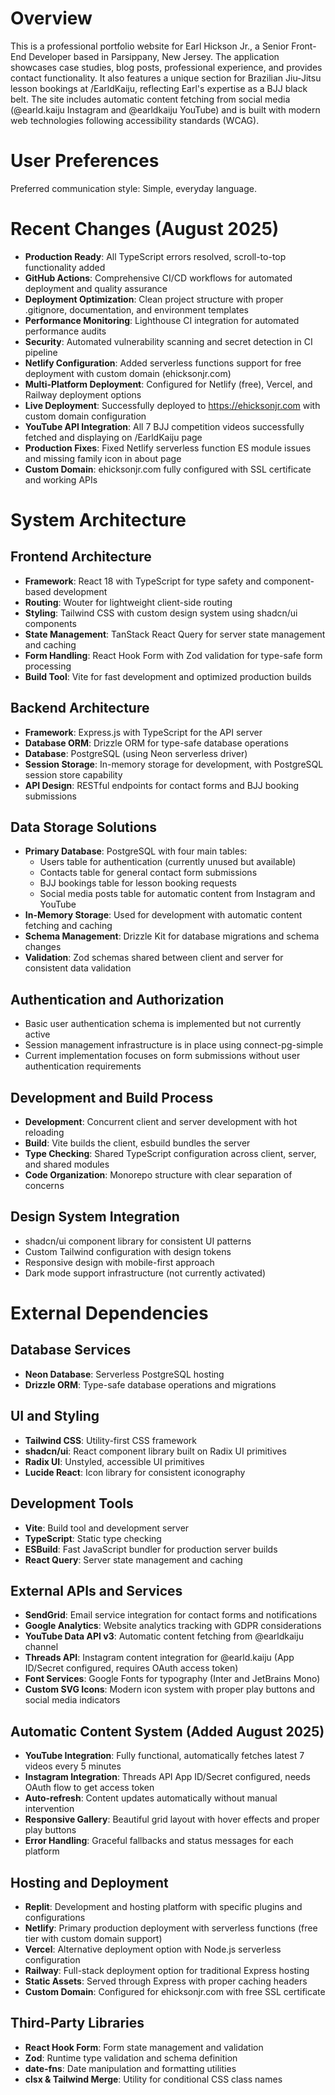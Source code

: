 # Overview

This is a professional portfolio website for Earl Hickson Jr., a Senior Front-End Developer based in Parsippany, New Jersey. The application showcases case studies, blog posts, professional experience, and provides contact functionality. It also features a unique section for Brazilian Jiu-Jitsu lesson bookings at /EarldKaiju, reflecting Earl's expertise as a BJJ black belt. The site includes automatic content fetching from social media (@earld.kaiju Instagram and @earldkaiju YouTube) and is built with modern web technologies following accessibility standards (WCAG).

# User Preferences

Preferred communication style: Simple, everyday language.

# Recent Changes (August 2025)
- **Production Ready**: All TypeScript errors resolved, scroll-to-top functionality added
- **GitHub Actions**: Comprehensive CI/CD workflows for automated deployment and quality assurance
- **Deployment Optimization**: Clean project structure with proper .gitignore, documentation, and environment templates
- **Performance Monitoring**: Lighthouse CI integration for automated performance audits
- **Security**: Automated vulnerability scanning and secret detection in CI pipeline
- **Netlify Configuration**: Added serverless functions support for free deployment with custom domain (ehicksonjr.com)
- **Multi-Platform Deployment**: Configured for Netlify (free), Vercel, and Railway deployment options
- **Live Deployment**: Successfully deployed to https://ehicksonjr.com with custom domain configuration
- **YouTube API Integration**: All 7 BJJ competition videos successfully fetched and displaying on /EarldKaiju page
- **Production Fixes**: Fixed Netlify serverless function ES module issues and missing family icon in about page
- **Custom Domain**: ehicksonjr.com fully configured with SSL certificate and working APIs

# System Architecture

## Frontend Architecture
- **Framework**: React 18 with TypeScript for type safety and component-based development
- **Routing**: Wouter for lightweight client-side routing
- **Styling**: Tailwind CSS with custom design system using shadcn/ui components
- **State Management**: TanStack React Query for server state management and caching
- **Form Handling**: React Hook Form with Zod validation for type-safe form processing
- **Build Tool**: Vite for fast development and optimized production builds

## Backend Architecture
- **Framework**: Express.js with TypeScript for the API server
- **Database ORM**: Drizzle ORM for type-safe database operations
- **Database**: PostgreSQL (using Neon serverless driver)
- **Session Storage**: In-memory storage for development, with PostgreSQL session store capability
- **API Design**: RESTful endpoints for contact forms and BJJ booking submissions

## Data Storage Solutions
- **Primary Database**: PostgreSQL with four main tables:
  - Users table for authentication (currently unused but available)
  - Contacts table for general contact form submissions
  - BJJ bookings table for lesson booking requests
  - Social media posts table for automatic content from Instagram and YouTube
- **In-Memory Storage**: Used for development with automatic content fetching and caching
- **Schema Management**: Drizzle Kit for database migrations and schema changes
- **Validation**: Zod schemas shared between client and server for consistent data validation

## Authentication and Authorization
- Basic user authentication schema is implemented but not currently active
- Session management infrastructure is in place using connect-pg-simple
- Current implementation focuses on form submissions without user authentication requirements

## Development and Build Process
- **Development**: Concurrent client and server development with hot reloading
- **Build**: Vite builds the client, esbuild bundles the server
- **Type Checking**: Shared TypeScript configuration across client, server, and shared modules
- **Code Organization**: Monorepo structure with clear separation of concerns

## Design System Integration
- shadcn/ui component library for consistent UI patterns
- Custom Tailwind configuration with design tokens
- Responsive design with mobile-first approach
- Dark mode support infrastructure (not currently activated)

# External Dependencies

## Database Services
- **Neon Database**: Serverless PostgreSQL hosting
- **Drizzle ORM**: Type-safe database operations and migrations

## UI and Styling
- **Tailwind CSS**: Utility-first CSS framework
- **shadcn/ui**: React component library built on Radix UI primitives
- **Radix UI**: Unstyled, accessible UI primitives
- **Lucide React**: Icon library for consistent iconography

## Development Tools
- **Vite**: Build tool and development server
- **TypeScript**: Static type checking
- **ESBuild**: Fast JavaScript bundler for production server builds
- **React Query**: Server state management and caching

## External APIs and Services
- **SendGrid**: Email service integration for contact forms and notifications
- **Google Analytics**: Website analytics tracking with GDPR considerations
- **YouTube Data API v3**: Automatic content fetching from @earldkaiju channel
- **Threads API**: Instagram content integration for @earld.kaiju (App ID/Secret configured, requires OAuth access token)
- **Font Services**: Google Fonts for typography (Inter and JetBrains Mono)
- **Custom SVG Icons**: Modern icon system with proper play buttons and social media indicators

## Automatic Content System (Added August 2025)
- **YouTube Integration**: Fully functional, automatically fetches latest 7 videos every 5 minutes
- **Instagram Integration**: Threads API App ID/Secret configured, needs OAuth flow to get access token
- **Auto-refresh**: Content updates automatically without manual intervention
- **Responsive Gallery**: Beautiful grid layout with hover effects and proper play buttons
- **Error Handling**: Graceful fallbacks and status messages for each platform

## Hosting and Deployment
- **Replit**: Development and hosting platform with specific plugins and configurations
- **Netlify**: Primary production deployment with serverless functions (free tier with custom domain support)
- **Vercel**: Alternative deployment option with Node.js serverless configuration
- **Railway**: Full-stack deployment option for traditional Express hosting
- **Static Assets**: Served through Express with proper caching headers
- **Custom Domain**: Configured for ehicksonjr.com with free SSL certificate

## Third-Party Libraries
- **React Hook Form**: Form state management and validation
- **Zod**: Runtime type validation and schema definition
- **date-fns**: Date manipulation and formatting utilities
- **clsx & Tailwind Merge**: Utility for conditional CSS class names